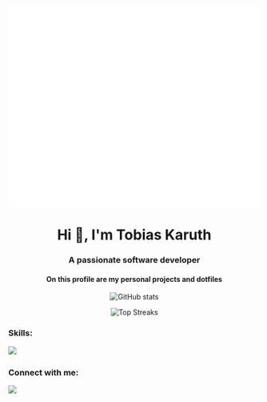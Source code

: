 <img align="center" src="css.svg" width="800" height="400">
<h1 align="center">Hi 👋, I'm Tobias Karuth</h1>
<h3 align="center">A passionate software developer</h3>

<h4 align="center">On this profile are my personal projects and dotfiles</h4>

<div align="center">
  
  <!-- stat card -->
  ![GitHub stats](https://github-readme-stats.vercel.app/api?username=tkaming&theme=merko&show_icons=true)

  <!-- top streakes -->
  ![Top Streaks](https://github-readme-streak-stats.herokuapp.com/?user=tkaming&theme=merko&show_icons=true)
</div>
<h3 align="left">Skills:</h3>
<p align="left">
  <a href="https://github.com/TKAMING">
    <img src="https://skillicons.dev/icons?i=c,cpp,cs,py,arch,neovim"/>
  </a>
</p>

<div>
  <h3 align="left">Connect with me:</h3>
  <a align="right" href="mailto:tobiaskaruth@duck.com">
    <img src="https://skillicons.dev/icons?i=gmail&theme=dark"/>
  </a>
</div>
